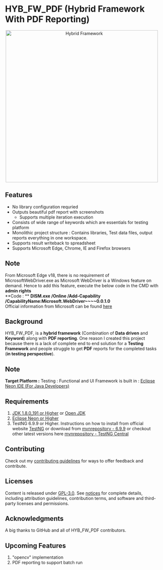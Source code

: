 # HYB_FW_PDF (Hybrid Framework With PDF Reporting)

<p align="center">
  <img src="https://github.com/suneel944/HYB_FW_PDF/blob/master/hybrid_logo.png" width="500" title="Hybrid Framework">
</p>

## Features

* No library configuration requried
* Outputs beautiful pdf report with screenshots
  * Supports multiple iteration execution
* Consists of wide range of keywords which are essentials for testing platform
* Monolithic project structure : Contains libraries, Test data files, output reports everything in one workspace.
* Supports result writeback to spreadsheet
* Supports Microsoft Edge, Chrome, IE and Firefox browsers

## Note
From Microsoft Edge v18, there is no requirement of MicrosoftWebDriver.exe as Microsoft WebDriver is a Windows feature on demand. Hence to add this feature, execute the below code in the CMD with **admin rights**<br>
**Code : ** **DISM.exe /Online /Add-Capability /CapabilityName:Microsoft.WebDriver~~~~0.0.1.0**<br>
Official information from Microsoft can be found [here](https://developer.microsoft.com/en-us/microsoft-edge/tools/webdriver/)



## Background

HYB_FW_PDF, is a **hybrid framework** (Combination of **Data driven** and **Keyword**) along with **PDF reporting**.  One reason I created this project because there is a lack of complete end to end solution for a **Testing Framework** and people struggle to get **PDF** reports for the completed tasks (**in testing perspective**).

## Note

**Target Platform :** Testing : Functional and UI
Framework is built in : [Eclipse Neon IDE (For Java Developers)](https://www.eclipse.org/downloads/packages/release/neon/3/eclipse-ide-java-developers)

## Requirements

1. [JDK 1.8.0_191 or Higher](https://www.oracle.com/technetwork/java/javase/downloads/jdk8-downloads-2133151.html) or [Open JDK](https://developers.redhat.com/products/openjdk/download)
2. [Eclipse Neon or Higher](https://www.eclipse.org/downloads/packages/release)
3. TestNG 6.9.9 or Higher. Instructions on how to install from official website [TestNG](https://testng.org/doc/download.html) or download from [mvnrepository - 6.9.9](https://repo1.maven.org/maven2/org/testng/testng/6.9.9/) or checkout other latest versions here [mvnrepository - TestNG Central](https://mvnrepository.com/artifact/org.testng/testng)

## Contributing

Check out my [contributing guidelines](/CONTRIBUTING.md) for ways to offer feedback and contribute.

## Licenses

Content is released under [GPL-3.0](https://www.gnu.org/licenses/gpl-3.0.en.html). See [notices](notices.md) for complete details, including attribution guidelines, contribution terms, and software and third-party licenses and permissions.

## Acknowledgments

A big thanks to GitHub and all of HYB_FW_PDF contributors.

## Upcoming Features

1. "opencv" implementation
2. PDF reporting to support batch run

